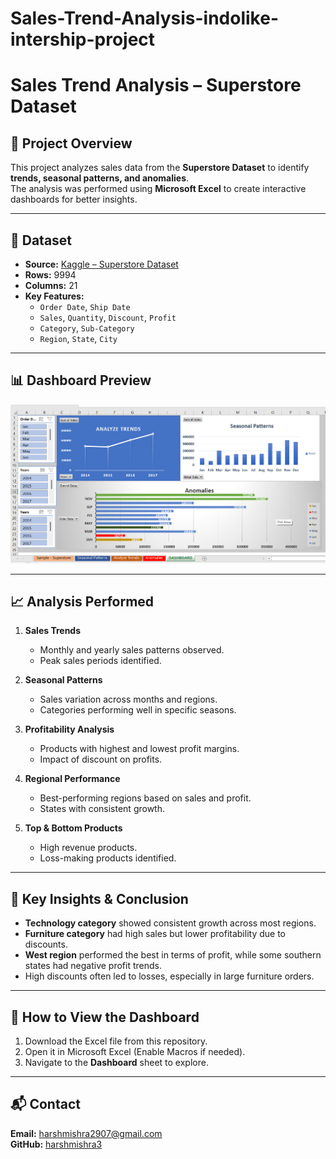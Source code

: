 # Sales-Trend-Analysis-indolike-intership-project

# Sales Trend Analysis – Superstore Dataset

## 📌 Project Overview
This project analyzes sales data from the **Superstore Dataset** to identify **trends, seasonal patterns, and anomalies**.  
The analysis was performed using **Microsoft Excel** to create interactive dashboards for better insights.

---

## 📂 Dataset
- **Source:** [Kaggle – Superstore Dataset](https://www.kaggle.com/datasets/vivek468/superstore-dataset-final)
- **Rows:** 9994  
- **Columns:** 21  
- **Key Features:**
  - `Order Date`, `Ship Date`
  - `Sales`, `Quantity`, `Discount`, `Profit`
  - `Category`, `Sub-Category`
  - `Region`, `State`, `City`

---
## 📊 Dashboard Preview

![Dashboard Screenshot](Dashboard.png)


---

## 📈 Analysis Performed
1. **Sales Trends**  
   - Monthly and yearly sales patterns observed.
   - Peak sales periods identified.

2. **Seasonal Patterns**  
   - Sales variation across months and regions.
   - Categories performing well in specific seasons.

3. **Profitability Analysis**  
   - Products with highest and lowest profit margins.
   - Impact of discount on profits.

4. **Regional Performance**  
   - Best-performing regions based on sales and profit.
   - States with consistent growth.

5. **Top & Bottom Products**  
   - High revenue products.
   - Loss-making products identified.

---

## 📝 Key Insights & Conclusion
- **Technology category** showed consistent growth across most regions.  
- **Furniture category** had high sales but lower profitability due to discounts.  
- **West region** performed the best in terms of profit, while some southern states had negative profit trends.  
- High discounts often led to losses, especially in large furniture orders.

---

## 🚀 How to View the Dashboard
1. Download the Excel file from this repository.
2. Open it in Microsoft Excel (Enable Macros if needed).
3. Navigate to the **Dashboard** sheet to explore.

---

## 📬 Contact 
**Email:** harshmishra2907@gmail.com  
**GitHub:** [harshmishra3](https://github.com/harshmishra3)
